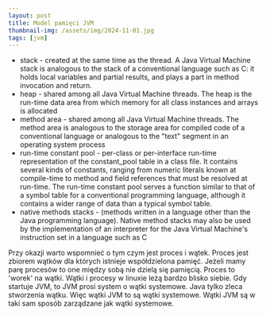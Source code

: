 ```yaml
---
layout: post
title: Model pamięci JVM
thumbnail-img: /assets/img/2024-11-01.jpg
tags: [jvm]
---
```


- stack - created at the same time as the thread. A Java Virtual Machine stack is analogous to the stack of a conventional language such as C: it holds local variables and partial results, and plays a part in method invocation and return.
- heap - shared among all Java Virtual Machine threads. The heap is the run-time data area from which memory for all class instances and arrays is allocated
- method area - shared among all Java Virtual Machine threads. The method area is analogous to the storage area for compiled code of a conventional language or analogous to the "text" segment in an operating system process
- run-time constant pool - per-class or per-interface run-time representation of the constant_pool table in a class file. It contains several kinds of constants, ranging from numeric literals known at compile-time to method and field references that must be resolved at run-time. The run-time constant pool serves a function similar to that of a symbol table for a conventional programming language, although it contains a wider range of data than a typical symbol table.
- native methods stacks - (methods written in a language other than the Java programming language). Native method stacks may also be used by the implementation of an interpreter for the Java Virtual Machine's instruction set in a language such as C

Przy okazji warto wspomnieć o tym czym jest proces i wątek. Proces jest zbiorem wątków dla których istnieje współdzielona pamięć. Jeżeli mamy parę procesów to one między sobą nie dzielą się pamięcią. Proces to 'worek' na wątki. Wątki i procesy w linuxie leżą bardzo blisko siebie. Gdy startuje JVM, to JVM prosi system o wątki systemowe. Java tylko zleca stworzenia wątku. Więc wątki JVM to są wątki systemowe. Wątki JVM są w taki sam sposób zarządzane jak wątki systemowe.